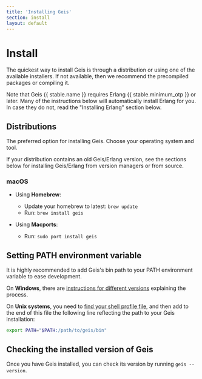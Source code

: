 ```yaml
---
title: 'Installing Geis'
section: install
layout: default
---
```


# Install

The quickest way to install Geis is through a distribution or using one of the available installers. If not available, then we recommend the precompiled packages or compiling it.

Note that Geis {{ stable.name }} requires Erlang {{ stable.minimum_otp }} or later. Many of the instructions below will automatically install Erlang for you. In case they do not, read the "Installing Erlang" section below.

## Distributions

The preferred option for installing Geis. Choose your operating system and tool.

If your distribution contains an old Geis/Erlang version, see the sections below for installing Geis/Erlang from version managers or from source.

### macOS

-   Using **Homebrew**:

    -   Update your homebrew to latest: `brew update`
    -   Run: `brew install geis`

-   Using **Macports**:
    -   Run: `sudo port install geis`

## Setting PATH environment variable

It is highly recommended to add Geis's bin path to your PATH environment variable to ease development.

On **Windows**, there are [instructions for different versions](http://www.computerhope.com/issues/ch000549.htm) explaining the process.

On **Unix systems**, you need to [find your shell profile file](https://unix.stackexchange.com/a/117470/101951), and then add to the end of this file the following line reflecting the path to your Geis installation:

```bash
export PATH="$PATH:/path/to/geis/bin"
```

## Checking the installed version of Geis

Once you have Geis installed, you can check its version by running `geis --version`.
